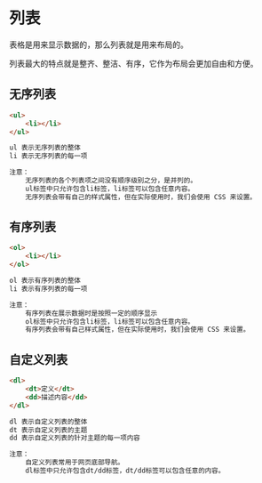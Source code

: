 # 列表

表格是用来显示数据的，那么列表就是用来布局的。

列表最大的特点就是整齐、整洁、有序，它作为布局会更加自由和方便。

## 无序列表

```html
<ul>
	<li></li>
</ul>

ul 表示无序列表的整体
li 表示无序列表的每一项

注意：
	无序列表的各个列表项之间没有顺序级别之分，是并列的。
	ul标签中只允许包含li标签，li标签可以包含任意内容。
	无序列表会带有自己的样式属性，但在实际使用时，我们会使用 CSS 来设置。
```



## 有序列表

```html
<ol>
	<li></li>
</ol>

ol 表示有序列表的整体
li 表示有序列表的每一项

注意：
	有序列表在展示数据时是按照一定的顺序显示
	ol标签中只允许包含li标签，li标签可以包含任意内容。
	有序列表会带有自己样式属性，但在实际使用时，我们会使用 CSS 来设置。
```



## 自定义列表

```html
<dl>
	<dt>定义</dt>
	<dd>描述内容</dd>
</dl>

dl 表示自定义列表的整体
dt 表示自定义列表的主题
dd 表示自定义列表的针对主题的每一项内容

注意：
	自定义列表常用于网页底部导航。
	dl标签中只允许包含dt/dd标签，dt/dd标签可以包含任意的内容。
```

